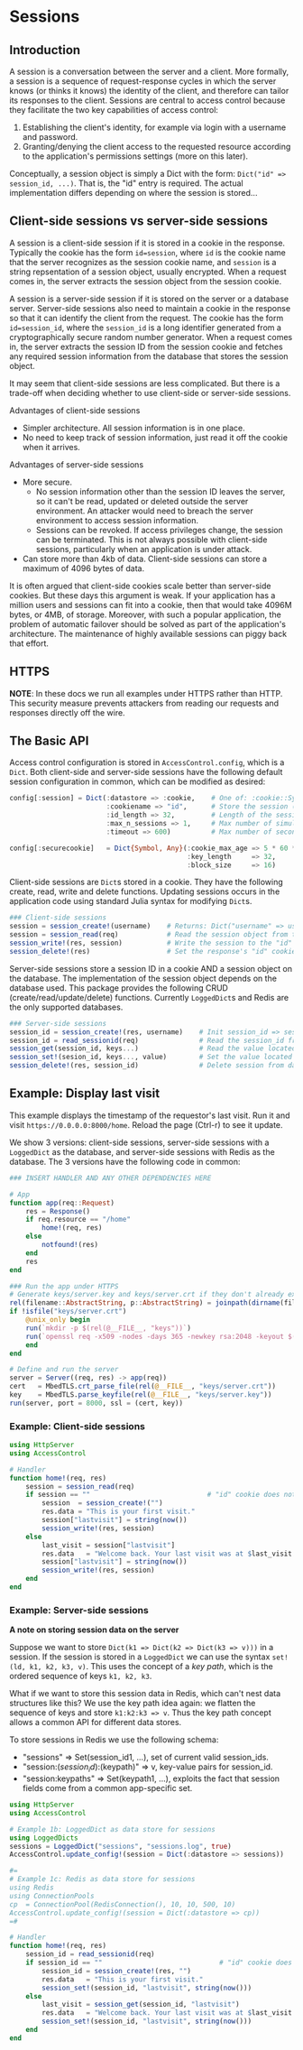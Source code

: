 # Sessions

## Introduction
A session is a conversation between the server and a client. More formally, a session is a sequence of request-response cycles in which the server knows (or thinks it knows) the identity of the client, and therefore can tailor its responses to the client. Sessions are central to access control because they facilitate the two key capabilities of access control:

1. Establishing the client's identity, for example via login with a username and password.
2. Granting/denying the client access to the requested resource according to the application's permissions settings (more on this later).

Conceptually, a session object is simply a Dict with the form: `Dict("id" => session_id, ...)`. That is, the "id" entry is required. The actual implementation differs depending on where the session is stored...

## Client-side sessions vs server-side sessions
A session is a client-side session if it is stored in a cookie in the response. Typically the cookie has the form `id=session`, where `id` is the cookie name that the server recognizes as the session cookie name, and `session` is a string repsentation of a session object, usually encrypted. When a request comes in, the server extracts the session object from the session cookie.

A session is a server-side session if it is stored on the server or a database server. Server-side sessions also need to maintain a cookie in the response so that it can identify the client from the request. The cookie has the form `id=session_id`, where the `session_id` is a long identifier generated from a cryptographically secure random number generator. When a request comes in, the server extracts the session ID from the session cookie and fetches any required session information from the database that stores the session object.

It may seem that client-side sessions are less complicated. But there is a trade-off when deciding whether to use client-side or server-side sessions.

Advantages of client-side sessions

- Simpler architecture. All session information is in one place.
- No need to keep track of session information, just read it off the cookie when it arrives.

Advantages of server-side sessions

- More secure.
    - No session information other than the session ID leaves the server, so it can't be read, updated or deleted outside the server environment. An attacker would need to breach the server environment to access session information.
    - Sessions can be revoked. If access privileges change, the session can be terminated. This is not always possible with client-side sessions, particularly when an application is under attack.
- Can store more than 4kb of data. Client-side sessions can store a maximum of 4096 bytes of data.

It is often argued that client-side cookies scale better than server-side cookies. But these days this argument is weak. If your application has a million users and sessions can fit into a cookie, then that would take 4096M bytes, or 4MB, of storage. Moreover, with such a popular application, the problem of automatic failover should be solved as part of the application's architecture. The maintenance of highly available sessions can piggy back that effort.

## HTTPS

__NOTE__: In these docs we run all examples under HTTPS rather than HTTP. This security measure prevents attackers from reading our requests and responses directly off the wire.

## The Basic API
Access control configuration is stored in `AccessControl.config`, which is a `Dict`. Both client-side and server-side sessions have the following default session configuration in common, which can be modified as desired:
```julia
config[:session] = Dict(:datastore => :cookie,    # One of: :cookie::Symbol, ld::LoggedDict, cp::ConnectionPool
                        :cookiename => "id",      # Store the session (client-side) or session ID (server-side) in the "id" cookie
                        :id_length => 32,         # Length of the session ID in bytes
                        :max_n_sessions => 1,     # Max number of simultaneous sessions for a given user
                        :timeout => 600)          # Max number of seconds between requests in the same session

config[:securecookie]   = Dict{Symbol, Any}(:cookie_max_age => 5 * 60 * 1000,    # Duration of a session's validity in milliseconds
                                            :key_length     => 32,               # Key length for AES 256-bit cipher in CBC mode
                                            :block_size     => 16)               # IV  length for AES 256-bit cipher in CBC mode
```

Client-side sessions are `Dict`s stored in a cookie. They have the following create, read, write and delete functions. Updating sessions occurs in the application code using standard Julia syntax for modifying `Dict`s.
```julia
### Client-side sessions
session = session_create!(username)    # Returns: Dict("username" => username, "lastvisit" => string(now()))
session = session_read(req)            # Read the session object from the request's session cookie
session_write!(res, session)           # Write the session to the "id" cookie
session_delete!(res)                   # Set the response's "id" cookie to an invalid state
```

Server-side sessions store a session ID in a cookie AND a session object on the database. The implementation of the session object depends on the database used. This package provides the following CRUD (create/read/update/delete) functions. Currently `LoggedDict`s and Redis are the only supported databases.
```julia
### Server-side sessions
session_id = session_create!(res, username)    # Init session_id => session on the database and set the "id" cookie to session_id
session_id = read_sessionid(req)               # Read the session_id from the "id" cookie
session_get(session_id, keys...)               # Read the value located at the path defined by keys...
session_set!(sesion_id, keys..., value)        # Set the value located at the path defined by keys...
session_delete!(res, session_id)               # Delete session from database and set the response's "id" cookie to an invalid state
```


## Example: Display last visit
This example displays the timestamp of the requestor's last visit. Run it and visit `https://0.0.0.0:8000/home`. Reload the page (Ctrl-r) to see it update.

We show 3 versions: client-side sessions, server-side sessions with a `LoggedDict` as the database, and server-side sessions with Redis as the database. The 3 versions have the following code in common:
```julia
### INSERT HANDLER AND ANY OTHER DEPENDENCIES HERE

# App
function app(req::Request)
    res = Response()
    if req.resource == "/home"
        home!(req, res)
    else
        notfound!(res)
    end
    res
end

### Run the app under HTTPS
# Generate keys/server.key and keys/server.crt if they don't already exist
rel(filename::AbstractString, p::AbstractString) = joinpath(dirname(filename), p)
if !isfile("keys/server.crt")
    @unix_only begin
	run(`mkdir -p $(rel(@__FILE__, "keys"))`)
	run(`openssl req -x509 -nodes -days 365 -newkey rsa:2048 -keyout $(rel(@__FILE__, "keys/server.key")) -out $(rel(@__FILE__, "keys/server.crt"))`)
    end
end

# Define and run the server
server = Server((req, res) -> app(req))
cert   = MbedTLS.crt_parse_file(rel(@__FILE__, "keys/server.crt"))
key    = MbedTLS.parse_keyfile(rel(@__FILE__, "keys/server.key"))
run(server, port = 8000, ssl = (cert, key))
```

### Example: Client-side sessions
```julia
using HttpServer
using AccessControl

# Handler
function home!(req, res)
    session = session_read(req)
    if session == ""                             # "id" cookie does not exist...session hasn't started...start a new session.
        session  = session_create!("")
        res.data = "This is your first visit."
        session["lastvisit"] = string(now())
        session_write!(res, session)
    else
        last_visit = session["lastvisit"]
        res.data   = "Welcome back. Your last visit was at $last_visit."
        session["lastvisit"] = string(now())
        session_write!(res, session)
    end
end
```

### Example: Server-side sessions
__A note on storing session data on the server__

Suppose we want to store `Dict(k1 => Dict(k2 => Dict(k3 => v)))` in a session. If the session is stored in a `LoggedDict` we can use the syntax `set!(ld, k1, k2, k3, v)`. This uses the concept of a _key path_, which is the ordered sequence of keys `k1, k2, k3`.

What if we want to store this session data in Redis, which can't nest data structures like this? We use the key path idea again: we flatten the sequence of keys and store `k1:k2:k3 => v`. Thus the key path concept allows a common API for different data stores.

To store sessions in Redis we use the following schema:

- "sessions" => Set(session_id1, ...),      set of current valid session_ids.
- "session:$(session_id):$(keypath)" => v,  key-value pairs for session_id.
- "session:keypaths" => Set(keypath1, ...), exploits the fact that session fields come from a common app-specific set.
```julia
using HttpServer
using AccessControl

# Example 1b: LoggedDict as data store for sessions
using LoggedDicts
sessions = LoggedDict("sessions", "sessions.log", true)                 # Logging turned off
AccessControl.update_config!(session = Dict(:datastore => sessions))    # Updates default config

#=
# Example 1c: Redis as data store for sessions
using Redis
using ConnectionPools
cp  = ConnectionPool(RedisConnection(), 10, 10, 500, 10)                # Pool of connections to the Redis database
AccessControl.update_config!(session = Dict(:datastore => cp))          # Updates default config
=#

# Handler
function home!(req, res)
    session_id = read_sessionid(req)
    if session_id == ""                             # "id" cookie does not exist...session hasn't started...start a new session.
        session_id = session_create!(res, "")
        res.data   = "This is your first visit."
        session_set!(session_id, "lastvisit", string(now()))
    else
        last_visit = session_get(session_id, "lastvisit")
        res.data   = "Welcome back. Your last visit was at $last_visit."
        session_set!(session_id, "lastvisit", string(now()))
    end
end
```
